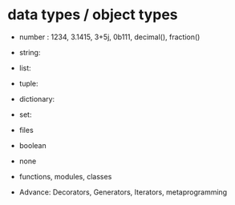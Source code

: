 # data types / object types

- number : 1234, 3.1415, 3+5j, 0b111, decimal(), fraction()
- string: 
- list:
- tuple:
- dictionary:
- set:
- files
- boolean
- none
- functions, modules, classes

- Advance: Decorators, Generators, Iterators, metaprogramming
